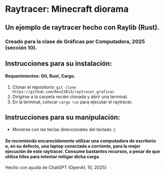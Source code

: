 # Raytracer: Minecraft diorama
## Un ejemplo de raytracer hecho con Raylib (Rust). 
### Creado para la clase de Gráficas por Computadora, 2025 (sección 10).

## Instrucciones para su instalación:
#### Requerimientos: Git, Rust, Cargo.  
1. Clonar el repositorio: `git clone https://github.com/Ren23813/raytracer_graficas`
2. Dirigirse a la carpeta recién clonada y abrir una terminal.
3. En la terminal, colocar `cargo run` para ejecutar el raytracer. 

## Instrucciones para su manipulación:
* Moverse con las teclas direccionales del teclado :)


#### Se recomienda **encarecidamente** utilizar una computadora de escritorio o, en su defecto, una laptop conectada a corriente, para la mejor ejecución de este raytracer. Consume bastantes recursos, a pesar de que utiliza hilos para intentar mitigar dicha carga.  

Hecho con ayuda de ChatGPT (OpenAI; 10, 2025)
